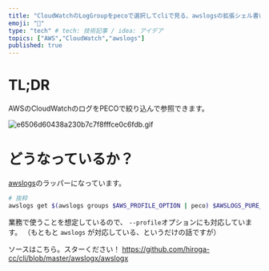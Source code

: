 ```yaml
---
title: "CloudWatchのLogGroupをpecoで選択してcliで見る、awslogsの拡張シェル書いた"
emoji: "🔖"
type: "tech" # tech: 技術記事 / idea: アイデア
topics: ["AWS","CloudWatch","awslogs"]
published: true
---
```


# TL;DR

AWSのCloudWatchのログをPECOで絞り込んで参照できます。

![e6506d60438a230b7c7f8fffce0c6fdb.gif](https://qiita-image-store.s3.ap-northeast-1.amazonaws.com/0/96286/215524c7-0d87-cf16-2171-aa418d1ad03a.gif)


# どうなっているか？

[awslogs](https://github.com/jorgebastida/awslogs)のラッパーになっています。

```sh
# 抜粋
awslogs get $(awslogs groups $AWS_PROFILE_OPTION | peco) $AWSLOGS_PURE_OPTIONS
```

業務で使うことを想定しているので、 `--profile`オプションにも対応しています。
（もともと `awslogs` が対応している、というだけの話ですが）

ソースはこちら。スターください！
https://github.com/hiroga-cc/cli/blob/master/awslogx/awslogx

